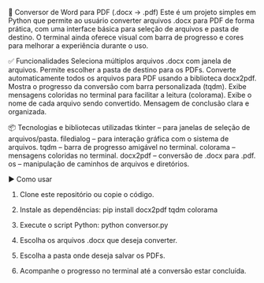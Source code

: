 📝 Conversor de Word para PDF (.docx → .pdf)
Este é um projeto simples em Python que permite ao usuário converter arquivos .docx para PDF de forma prática, com uma interface básica para seleção de arquivos e pasta de destino. O terminal ainda oferece visual com barra de progresso e cores para melhorar a experiência durante o uso.

✅ Funcionalidades
Seleciona múltiplos arquivos .docx com janela de arquivos.
Permite escolher a pasta de destino para os PDFs.
Converte automaticamente todos os arquivos para PDF usando a biblioteca docx2pdf.
Mostra o progresso da conversão com barra personalizada (tqdm).
Exibe mensagens coloridas no terminal para facilitar a leitura (colorama).
Exibe o nome de cada arquivo sendo convertido.
Mensagem de conclusão clara e organizada.

📦 Tecnologias e bibliotecas utilizadas
tkinter – para janelas de seleção de arquivos/pasta.
filedialog – para interação gráfica com o sistema de arquivos.
tqdm – barra de progresso amigável no terminal.
colorama – mensagens coloridas no terminal.
docx2pdf – conversão de .docx para .pdf.
os – manipulação de caminhos de arquivos e diretórios.

▶ Como usar
1. Clone este repositório ou copie o código.

2. Instale as dependências:
pip install docx2pdf tqdm colorama

3. Execute o script Python:
python conversor.py

5. Escolha os arquivos .docx que deseja converter.
6. Escolha a pasta onde deseja salvar os PDFs.
7. Acompanhe o progresso no terminal até a conversão estar concluída.
